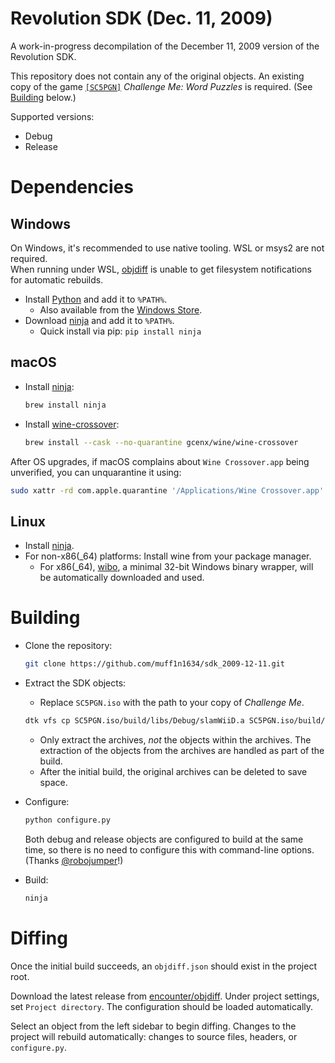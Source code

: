 Revolution SDK (Dec. 11, 2009)
=============

A work-in-progress decompilation of the December 11, 2009 version of the Revolution SDK.

This repository does not contain any of the original objects. An existing copy of the game [`[SC5PGN]`](https://wiki.dolphin-emu.org/index.php?title=SC5PGN) *Challenge Me: Word Puzzles* is required. (See [Building](#building) below.)

Supported versions:

- Debug
- Release

Dependencies
============

Windows
--------

On Windows, it's recommended to use native tooling. WSL or msys2 are not required.  
When running under WSL, [objdiff](#diffing) is unable to get filesystem notifications for automatic rebuilds.

- Install [Python](https://www.python.org/downloads/) and add it to `%PATH%`.
  - Also available from the [Windows Store](https://apps.microsoft.com/store/detail/python-311/9NRWMJP3717K).
- Download [ninja](https://github.com/ninja-build/ninja/releases) and add it to `%PATH%`.
  - Quick install via pip: `pip install ninja`

macOS
------

- Install [ninja](https://github.com/ninja-build/ninja/wiki/Pre-built-Ninja-packages):

  ```sh
  brew install ninja
  ```

- Install [wine-crossover](https://github.com/Gcenx/homebrew-wine):

  ```sh
  brew install --cask --no-quarantine gcenx/wine/wine-crossover
  ```

After OS upgrades, if macOS complains about `Wine Crossover.app` being unverified, you can unquarantine it using:

```sh
sudo xattr -rd com.apple.quarantine '/Applications/Wine Crossover.app'
```

Linux
------

- Install [ninja](https://github.com/ninja-build/ninja/wiki/Pre-built-Ninja-packages).
- For non-x86(\_64) platforms: Install wine from your package manager.
  - For x86(\_64), [wibo](https://github.com/decompals/wibo), a minimal 32-bit Windows binary wrapper, will be automatically downloaded and used.

Building
========

- Clone the repository:

  ```sh
  git clone https://github.com/muff1n1634/sdk_2009-12-11.git
  ```

- Extract the SDK objects:
  - Replace `SC5PGN.iso` with the path to your copy of *Challenge Me*.

  ```sh
  dtk vfs cp SC5PGN.iso/build/libs/Debug/slamWiiD.a SC5PGN.iso/build/libs/Release/slamWii.a orig/
  ```

  - Only extract the archives, *not* the objects within the archives. The extraction of the objects from the archives are handled as part of the build.
  - After the initial build, the original archives can be deleted to save space.

- Configure:

  ```sh
  python configure.py
  ```

  Both debug and release objects are configured to build at the same time, so there is no need to configure this with command-line options. (Thanks [@robojumper](https://github.com/robojumper)!)

- Build:

  ```sh
  ninja
  ```

Diffing
=======

Once the initial build succeeds, an `objdiff.json` should exist in the project root.

Download the latest release from [encounter/objdiff](https://github.com/encounter/objdiff). Under project settings, set `Project directory`. The configuration should be loaded automatically.

Select an object from the left sidebar to begin diffing. Changes to the project will rebuild automatically: changes to source files, headers, or `configure.py`.
